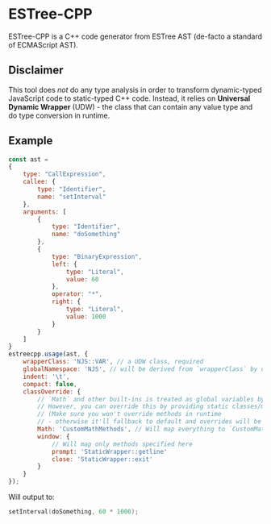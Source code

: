 # ESTree-CPP

ESTree-CPP is a C++ code generator from ESTree AST (de-facto a standard of ECMAScript AST).

## Disclaimer

This tool does *not* do any type analysis in order to transform dynamic-typed JavaScript code to static-typed C++ code. Instead, it relies on **Universal Dynamic Wrapper** (UDW) - the class that can contain any value type and do type conversion in runtime.

## Example

```js
const ast = 
{
	type: "CallExpression",
	callee: {
		type: "Identifier",
		name: "setInterval"
	},
	arguments: [
		{
			type: "Identifier",
			name: "doSomething"
		},
		{
			type: "BinaryExpression",
			left: {
				type: "Literal",
				value: 60
			},
			operator: "*",
			right: {
				type: "Literal",
				value: 1000
			}
		}
	]
}
estreecpp.usage(ast, {
	wrapperClass: 'NJS::VAR', // a UDW class, required
	globalNamespace: 'NJS', // will be derived from `wrapperClass` by default
	indent: '\t',
	compact: false,
	classOverride: {
		// `Math` and other built-ins is treated as global variables by default.
		// However, you can override this by providing static classes/methods.
		// (Make sure you won't override methods in runtime
		// - otherwise it'll fallback to default and overrides will be ignored)
		Math: 'CustomMathMethods', // Will map everything to `CustomMathMethods::`
		window: {
			// Will map only methods specified here
			prompt: 'StaticWrapper::getline'
			close: 'StaticWrapper::exit'
		}
	}
});
```
Will output to:
```cpp
setInterval(doSomething, 60 * 1000);
```
